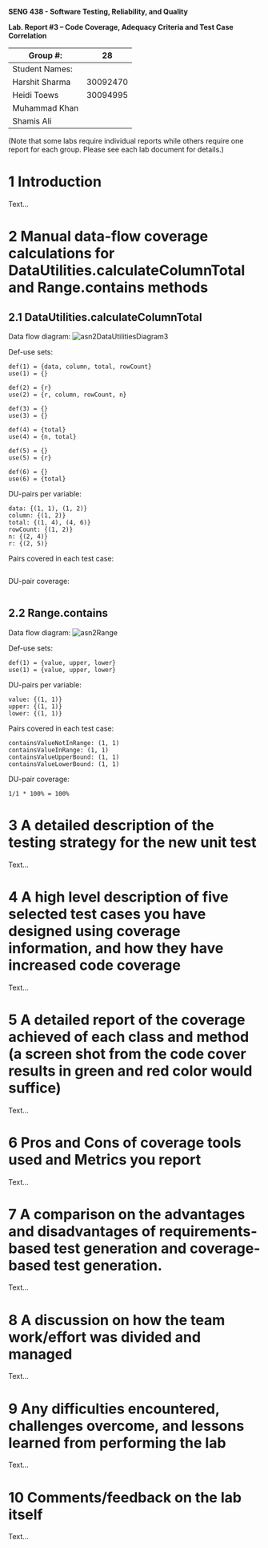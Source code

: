 **SENG 438 - Software Testing, Reliability, and Quality**

**Lab. Report #3 – Code Coverage, Adequacy Criteria and Test Case Correlation**

| Group \#:      |    28    |
| -------------- | ---      |
| Student Names: |          |
| Harshit Sharma | 30092470 |
| Heidi Toews    | 30094995 |
| Muhammad Khan  |          |
| Shamis Ali     |          |

(Note that some labs require individual reports while others require one report
for each group. Please see each lab document for details.)

# 1 Introduction

Text…

# 2 Manual data-flow coverage calculations for DataUtilities.calculateColumnTotal and Range.contains methods

## 2.1 DataUtilities.calculateColumnTotal

Data flow diagram: 
![asn2DataUtilitiesDiagram3](https://user-images.githubusercontent.com/81480268/156491407-2afa9345-682c-43e9-8935-5bbf713293eb.jpg)

Def-use sets: 
```
def(1) = {data, column, total, rowCount}
use(1) = {}

def(2) = {r}
use(2) = {r, column, rowCount, n}

def(3) = {}
use(3) = {}

def(4) = {total}
use(4) = {n, total}

def(5) = {}
use(5) = {r}

def(6) = {}
use(6) = {total}
```

DU-pairs per variable: 
```
data: {(1, 1), (1, 2)}
column: {(1, 2)}
total: {(1, 4), (4, 6)}
rowCount: {(1, 2)}
n: {(2, 4)}
r: {(2, 5)}
```

Pairs covered in each test case: 
```
```

DU-pair coverage: 
```
```

## 2.2 Range.contains 

Data flow diagram: 
![asn2Range](https://user-images.githubusercontent.com/81480268/156491943-1f6b0643-e044-47f7-aed5-23a2dcdbd957.jpg)

Def-use sets: 
```
def(1) = {value, upper, lower}
use(1) = {value, upper, lower}
```

DU-pairs per variable: 
```
value: {(1, 1)}
upper: {(1, 1)}
lower: {(1, 1)}
```

Pairs covered in each test case: 
```
containsValueNotInRange: (1, 1)
containsValueInRange: (1, 1)
containsValueUpperBound: (1, 1)
containsValueLowerBound: (1, 1)
```

DU-pair coverage: 
```
1/1 * 100% = 100% 
```

# 3 A detailed description of the testing strategy for the new unit test

Text…

# 4 A high level description of five selected test cases you have designed using coverage information, and how they have increased code coverage

Text…

# 5 A detailed report of the coverage achieved of each class and method (a screen shot from the code cover results in green and red color would suffice)

Text…

# 6 Pros and Cons of coverage tools used and Metrics you report

Text…

# 7 A comparison on the advantages and disadvantages of requirements-based test generation and coverage-based test generation.

Text…

# 8 A discussion on how the team work/effort was divided and managed

Text…

# 9 Any difficulties encountered, challenges overcome, and lessons learned from performing the lab

Text…

# 10 Comments/feedback on the lab itself

Text…

